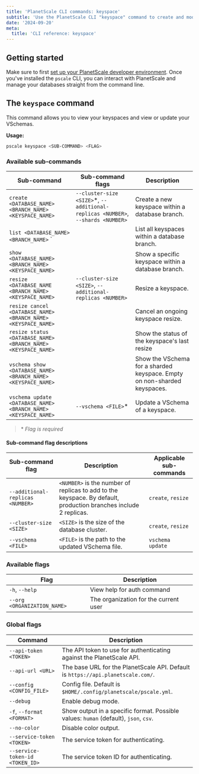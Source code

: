 ```yaml
---
title: 'PlanetScale CLI commands: keyspace'
subtitle: 'Use the PlanetScale CLI "keyspace" command to create and modify keyspaces and VSchemas from the pscale CLI.'
date: '2024-09-20'
meta:
  title: 'CLI reference: keyspace'
---
```


## Getting started

Make sure to first [set up your PlanetScale developer environment](/docs/concepts/planetscale-environment-setup). Once you've installed the `pscale` CLI, you can interact with PlanetScale and manage your databases straight from the command line.

## The `keyspace` command

This command allows you to view your keyspaces and view or update your VSchemas.

**Usage:**

```bash
pscale keyspace <SUB-COMMAND> <FLAG>
```

### Available sub-commands

| **Sub-command**                                                | **Sub-command flags**                                                            | **Description**                                                          |
| -------------------------------------------------------------- | -------------------------------------------------------------------------------- | ------------------------------------------------------------------------ |
| `create <DATABASE_NAME> <BRANCH_NAME> <KEYSPACE_NAME>`         | `--cluster-size <SIZE>`\*, `--additional-replicas <NUMBER>`, `--shards <NUMBER>` | Create a new keyspace within a database branch.                          |
| `list <DATABASE_NAME> <BRANCH_NAME>` `                         |                                                                                  | List all keyspaces within a database branch.                             |
| `show  <DATABASE_NAME> <BRANCH_NAME> <KEYSPACE_NAME>`          |                                                                                  | Show a specific keyspace within a database branch.                       |
| `resize <DATABASE_NAME <BRANCH_NAME> <KEYSPACE_NAME>`          | `--cluster-size <SIZE>`, `--additional-replicas <NUMBER>`                        | Resize a keyspace.                                                       |
| `resize cancel <DATABASE_NAME> <BRANCH_NAME> <KEYSPACE_NAME>`  |                                                                                  | Cancel an ongoing keyspace resize.                                       |
| `resize status <DATABASE_NAME> <BRANCH_NAME> <KEYSPACE_NAME>`  |                                                                                  | Show the status of the keyspace's last resize                            |
| `vschema show <DATABASE_NAME> <BRANCH_NAME> <KEYSPACE_NAME>`   |                                                                                  | Show the VSchema for a sharded keyspace. Empty on non-sharded keyspaces. |
| `vschema update <DATABASE_NAME> <BRANCH_NAME> <KEYSPACE_NAME>` | `--vschema <FILE>`\*                                                             | Update a VSchema of a keyspace.                                          |

> \* _Flag is required_

#### Sub-command flag descriptions

| **Sub-command flag**             | **Description**                                                                                                  | **Applicable sub-commands** |
| -------------------------------- | ---------------------------------------------------------------------------------------------------------------- | --------------------------- |
| `--additional-replicas <NUMBER>` | `<NUMBER>` is the number of replicas to add to the keyspace. By default, production branches include 2 replicas. | `create`, `resize`          |
| `--cluster-size <SIZE>`          | `<SIZE>` is the size of the database cluster.                                                                    | `create`, `resize`          |
| `--vschema <FILE>`               | `<FILE>` is the path to the updated VSchema file.                                                                | `vschema update`            |

### Available flags

| **Flag**                    | **Description**                       |
| --------------------------- | ------------------------------------- |
| `-h`, `--help`              | View help for auth command            |
| `--org <ORGANIZATION_NAME>` | The organization for the current user |

### Global flags

| **Command**                     | **Description**                                                                      |
| ------------------------------- | ------------------------------------------------------------------------------------ |
| `--api-token <TOKEN>`           | The API token to use for authenticating against the PlanetScale API.                 |
| `--api-url <URL>`               | The base URL for the PlanetScale API. Default is `https://api.planetscale.com/`.     |
| `--config <CONFIG_FILE>`        | Config file. Default is `$HOME/.config/planetscale/pscale.yml`.                      |
| `--debug`                       | Enable debug mode.                                                                   |
| `-f`, `--format <FORMAT>`       | Show output in a specific format. Possible values: `human` (default), `json`, `csv`. |
| `--no-color`                    | Disable color output.                                                                |
| `--service-token <TOKEN>`       | The service token for authenticating.                                                |
| `--service-token-id <TOKEN_ID>` | The service token ID for authenticating.                                             |
